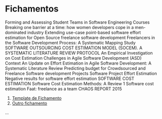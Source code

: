 # Fichamentos

Forming and Assessing Student Teams in Software Engineering Courses
Breaking one barrier at a time: how women developers cope in a men-dominated industry
Extending use-case point-based software effort estimation for Open Source freelance software development
Freelancers in the Software Development Process: A Systematic Mapping Study
SOFTWARE OUTSOURCING COST ESTIMATION MODEL (SOCEM). A SYSTEMATIC LITERATURE REVIEW PROTOCOL
An Empirical Investigation on Cost Estimation Challenges in Agile Software Development (ASD) Context
An Update on Effort Estimation in Agile Software Development: A Systematic Literature Review
Predicting budget for Crowdsourced and Freelance Software development Projects
Software Project Effort Estimation
Negative results for software effort estimation
SOFTWARE COST ESTIMATION
Software Cost Estimation Methods: A Review 1
Software cost estimation
Faat: freelance as a team
CHAOS REPORT 2015


1. [Template de Fichamento](https://github.com/ICEI-PUC-Minas-PPLES-TI/TCC-ES-ResearchTemplate/blob/master/Fichamentos/TemplateDeFichamento.md)
2. [Outro fichamento]()


...
